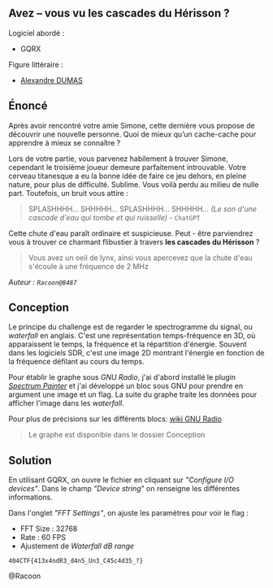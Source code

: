 
## Avez – vous vu les cascades du Hérisson ?

Logiciel abordé :
- GQRX

Figure littéraire :
- [Alexandre DUMAS](https://fr.wikipedia.org/wiki/Alexandre_Dumas)

## Énoncé

Après avoir rencontré votre amie Simone, cette dernière vous propose de découvrir une nouvelle personne. Quoi de mieux qu’un cache-cache pour apprendre à mieux se connaître ?

Lors de votre partie, vous parvenez habilement à trouver Simone, cependant le troisième joueur demeure parfaitement introuvable. Votre cerveau titanesque a eu la bonne idée de faire ce jeu dehors, en pleine nature, pour plus de difficulté. Sublime. Vous voilà perdu au milieu de nulle part.
Toutefois, un bruit vous attire :
> SPLASHHHH... SHHHHH... SPLASHHHH... SHHHHH... _(Le son d'une cascade d'eau qui tombe et qui ruisselle)_ - `ChatGPT`

Cette chute d'eau paraît ordinaire et suspicieuse. Peut - être parviendrez vous à trouver ce charmant flibustier à travers **les cascades du Hérisson** ?

> Vous avez un oeil de lynx, ainsi vous apercevez que la chute d'eau s'écoule à une fréquence de 2 MHz

*Auteur : `Racoon@8487`*

## Conception

Le principe du challenge est de regarder le spectrogramme du signal, ou _waterfall_ en anglais. C'est une représentation temps-fréquence en 3D, où apparaissent le temps, la fréquence et la répartition d'énergie. Souvent dans les logiciels SDR, c'est une image 2D montrant l'énergie en fonction de la fréquence défilant au cours du temps.

Pour établir le graphe sous _GNU Radio_, j'ai d'abord installé le plugin [_Spectrum Painter_](https://github.com/drmpeg/gr-paint)  et j'ai développé un bloc sous GNU pour prendre en argument une image et un flag.
La suite du graphe traite les données pour afficher l'image dans les _waterfall_.

Pour plus de précisions sur les différents blocs: [wiki GNU Radio](https://wiki.gnuradio.org/)

> Le graphe est disponible dans le dossier Conception

## Solution

En utilisant GQRX, on ouvre le fichier en cliquant sur _"Configure I/O devices"_. Dans le champ _"Device string_" on renseigne les différentes informations.

Dans l'onglet _"FFT Settings"_, on ajuste les paramètres pour voir le flag :

- FFT Size : 32768
- Rate : 60 FPS
- Ajustement de _Waterfall dB range_

`404CTF{413x4ndR3_d4n5_Un3_C45c4d35_?}`

@Racoon

